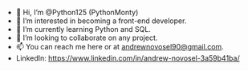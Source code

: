 - 👋 Hi, I’m @Python125 (PythonMonty)
- 👀 I’m interested in becoming a front-end developer.
- 🌱 I’m currently learning Python and SQL.
- 💞️ I’m looking to collaborate on any project.
- 📫 You can reach me here or at andrewnovosel90@gmail.com.
- LinkedIn: https://www.linkedin.com/in/andrew-novosel-3a59b41ba/

<!---
Python125/Python125 is a ✨ special ✨ repository because its `README.md` (this file) appears on your GitHub profile.
You can click the Preview link to take a look at your changes.
--->
